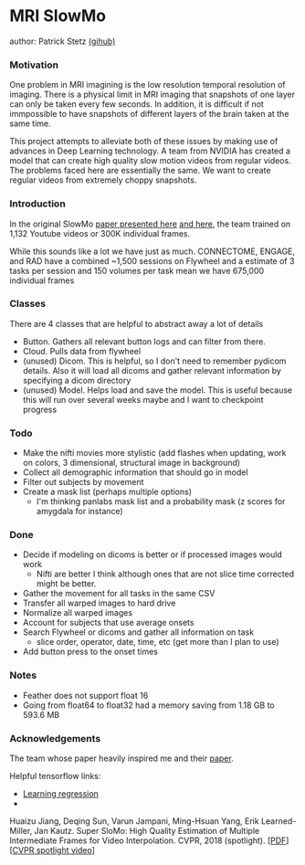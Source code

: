 # MRI SlowMo

author: Patrick Stetz [(gihub)](https://github.com/pstetz)


### Motivation

One problem in MRI imagining is the low resolution temporal resolution of imaging.  There is a physical limit in MRI imaging that snapshots of one layer can only be taken every few seconds.  In addition, it is difficult if not immpossible to have snapshots of different layers of the brain taken at the same time.

This project attempts to alleviate both of these issues by making use of advances in Deep Learning technology.  A team from NVIDIA has created a model that can create high quality slow motion videos from regular videos.  The problems faced here are essentially the same.  We want to create regular videos from extremely choppy snapshots.

### Introduction
In the original SlowMo [paper presented here](https://people.cs.umass.edu/~hzjiang//projects/superslomo/) [and here](https://arxiv.org/abs/1712.00080), the team trained on 1,132 Youtube videos or 300K individual frames.

While this sounds like a lot we have just as much.  CONNECTOME, ENGAGE, and RAD have a combined ~1,500 sessions on Flywheel and a estimate of 3 tasks per session and 150 volumes per task mean we have 675,000 individual frames


### Classes

There are 4 classes that are helpful to abstract away a lot of details

- Button.  Gathers all relevant button logs and can filter from there.
- Cloud.   Pulls data from flywheel
- (unused) Dicom.   This is helpful, so I don't need to remember pydicom details.  Also it will load all dicoms and gather relevant information by specifying a dicom directory
- (unused) Model.   Helps load and save the model.  This is useful because this will run over several weeks maybe and I want to checkpoint progress


### Todo

- Make the nifti movies more stylistic (add flashes when updating, work on colors, 3 dimensional, structural image in background)
- Collect all demographic information that should go in model
- Filter out subjects by movement
- Create a mask list (perhaps multiple options)
  - I'm thinking panlabs mask list and a probability mask (z scores for amygdala for instance)


### Done
- Decide if modeling on dicoms is better or if processed images would work
  - Nifti are better I think although ones that are not slice time corrected might be better.
- Gather the movement for all tasks in the same CSV
- Transfer all warped images to hard drive
- Normalize all warped images
- Account for subjects that use average onsets
- Search Flywheel or dicoms and gather all information on task
  - slice order, operator, date, time, etc (get more than I plan to use)
- Add button press to the onset times


### Notes
- Feather does not support float 16
- Going from float64 to float32 had a memory saving from 1.18 GB to 593.6 MB

### Acknowledgements

The team whose paper heavily inspired me and their [paper](https://people.cs.umass.edu/~hzjiang//projects/superslomo/).

Helpful tensorflow links:  
- [Learning regression](https://www.tensorflow.org/tutorials/keras/basic_regression)  
-

Huaizu Jiang, Deqing Sun, Varun Jampani, Ming-Hsuan Yang, Erik Learned-Miller, Jan Kautz. Super SloMo: High Quality Estimation of Multiple Intermediate Frames for Video Interpolation. CVPR, 2018 (spotlight). [[PDF](https://arxiv.org/pdf/1712.00080.pdf)][[CVPR spotlight video](https://people.cs.umass.edu/~hzjiang//projects/superslomo/superslomo_cvpr18_spotlight_v4.mp4)]
